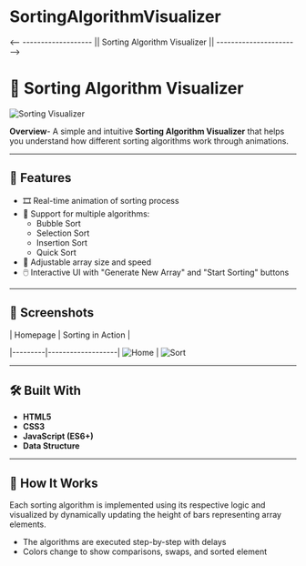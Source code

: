 # SortingAlgorithmVisualizer

<-- ------------------- || Sorting Algorithm Visualizer || --------------------- -->

# 🔢 Sorting Algorithm Visualizer

![Sorting Visualizer](https://ritik-kumar-2002.github.io/SortingVisualizer.github.io/) <!-- Optional: add demo GIF if available -->

**Overview**- A simple and intuitive **Sorting Algorithm Visualizer** that helps you understand how different sorting algorithms work through animations.

---

## 🚀 Features

- 🎞️ Real-time animation of sorting process
- 🔁 Support for multiple algorithms:
  - Bubble Sort
  - Selection Sort
  - Insertion Sort
  - Quick Sort
- 🎨 Adjustable array size and speed
- 🖱️ Interactive UI with "Generate New Array" and "Start Sorting" buttons

---

## 📸 Screenshots

| Homepage | Sorting in Action |

|---------|-------------------|
![Home](https://github.com/user-attachments/assets/35e67442-18ec-41d6-aa1f-835c63a84138) | ![Sort](https://github.com/user-attachments/assets/63fc7d96-ac2a-44a9-abcf-33e19ffc24a1)

---

## 🛠️ Built With

- **HTML5**
- **CSS3**
- **JavaScript (ES6+)**
- **Data Structure**

---

## 🧠 How It Works

Each sorting algorithm is implemented using its respective logic and visualized by dynamically updating the height of bars representing array elements.

- The algorithms are executed step-by-step with delays
- Colors change to show comparisons, swaps, and sorted element

